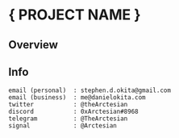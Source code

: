 # { PROJECT NAME } 

## Overview 



## Info

```
email (personal)  : stephen.d.okita@gmail.com
email (business)  : me@danielokita.com
twitter           : @theArctesian
discord           : 0xArctesian#8968
telegram          : @TheArctesian
signal            : @Arctesian
```
